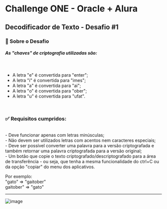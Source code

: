 <h1> Challenge ONE - Oracle + Alura </h1>

<h2> Decodificador de Texto - Desafio #1 </h2>

<h3> 🚀 Sobre o Desafio </h3>
<h5> As "chaves" de criptografia utilizadas são: </h5>
<br>

 - A letra "e" é convertida para "enter"; <br>
 - A letra "i" é convertida para "imes"; <br>
 - A letra "a" é convertida para "ai"; <br>
 - A letra "o" é convertida para "ober"; <br>
 - A letra "u" é convertida para "ufat".
<br>
<h3> ✅ Requisitos cumpridos:</h3>
<br>
 - Deve funcionar apenas com letras minúsculas; <br>
 - Não devem ser utilizados letras com acentos nem caracteres especiais; <br>
 - Deve ser possível converter uma palavra para a versão criptografada e também retornar uma palavra criptografada para a versão original; <br>
 - Um botão que copie o texto criptografado/descriptografado para a área de transferência - ou seja, que tenha a mesma funcionalidade do ctrl+C ou da opção "copiar" do menu dos aplicativos.

<br>
<p> Por exemplo: <br>
"gato" => "gaitober" <br>
gaitober" => "gato" </p>
 <hr>
 
![image](https://github.com/user-attachments/assets/e409a142-d883-4c78-bdcb-8817efde2969)


